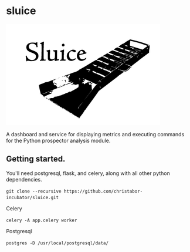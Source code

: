 # sluice

![sluice logo](sluice_logo.png)

A dashboard and service for displaying metrics and executing commands for the Python prospector analysis module.

## Getting started.

You'll need postgresql, flask, and celery, along with all other python dependencies.

`git clone --recursive https://github.com/christabor-incubator/sluice.git`

Celery

`celery -A app.celery worker`

Postgresql

`postgres -D /usr/local/postgresql/data/`
